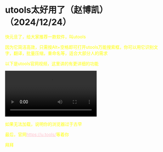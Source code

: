 <html>
<head>
    <meta charset="utf-8">
    <title>GitHub</title>
    <link rel="stylesheet" href="https://zhaobokai341.github.io/yangshi.css">
    <style>
        a{color:pink;}
        p{color:yellow}
    </style>
</head>
<body>
<h1>utools太好用了（赵博凯）（2024/12/24）</h1>
<p>快元旦了，给大家推荐一款软件，叫utools</p>
<p>因为它简洁高效，只需按Alt+空格即可打开utools万能搜索框，你可以用它识别文字，翻译，批量压缩，重命名等，适合大部分人的需求</p>
<p>以下是utools官网视频，这里讲的有更详细的功能</p>
<video controls>
  <source src="https://zhaobokai341.github.io/rijizhanlan/dongxi/utools太好用了/utools5.0.mp4" type="video/mp4">
</video>
<p>如果无法加载，说明你的浏览器过于古早</p>
<p>最后，官网<a href="https://u.tools/" target="_blank">https://u.tools/</a>等着你</p>
<p>拜拜</p>
</body>
</html>



